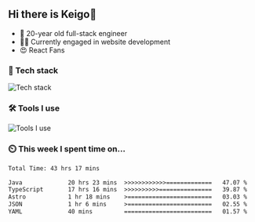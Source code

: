 
<!-- | <img align="center" src="https://github-readme-stats.vercel.app/api?username=SliverKeigo&show_icons=true&theme=vue&hide=contribs,prs&hide_border=true&count_private=true" alt="Anurag's github stats" /> | <img align="center" src="https://github-readme-stats.vercel.app/api/top-langs/?username=SliverKeigo&layout=compact&theme=vue&hide_border=true&hide=javascript,html,css&count_private=true" /> |
| ------------- | ------------- | -->


## Hi there is Keigo👋

- 🧸 20-year old full-stack engineer
- 👨‍💻 Currently engaged in website development
- 😍 React Fans  

### 🔭 Tech stack

![Tech stack](https://skillicons.dev/icons?i=react,ts,java,golang,vue,python,mysql,redis,)

### 🛠 Tools I use

![Tools I use](https://skillicons.dev/icons?i=vscode,idea,vercel,cloudflare,git,github,discord,datagrip,DataGrip,typora,twiter)

### ⏲️ This week I spent time on...

<!--START_SECTION:waka-->

```txt
Total Time: 43 hrs 17 mins

Java             20 hrs 23 mins  >>>>>>>>>>>>=============   47.07 %
TypeScript       17 hrs 16 mins  >>>>>>>>>>===============   39.87 %
Astro            1 hr 18 mins    >========================   03.03 %
JSON             1 hr 6 mins     >========================   02.55 %
YAML             40 mins         =========================   01.57 %
```

<!--END_SECTION:waka-->
